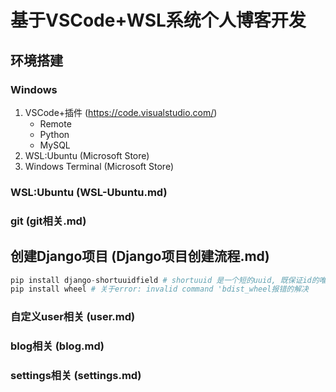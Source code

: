 # 基于VSCode+WSL系统个人博客开发

## 环境搭建

### Windows

1. VSCode+插件 (<https://code.visualstudio.com/>)
    - Remote
    - Python
    - MySQL
2. WSL:Ubuntu (Microsoft Store)
3. Windows Terminal (Microsoft Store)

### WSL:Ubuntu (WSL-Ubuntu.md)

### git (git相关.md)

## 创建Django项目 (Django项目创建流程.md)

```python
pip install django-shortuuidfield # shortuuid 是一个短的uuid, 既保证id的唯一性, 字符又不算太长
pip install wheel # 关于error: invalid command 'bdist_wheel报错的解决
```

### 自定义user相关 (user.md)

### blog相关 (blog.md)

### settings相关 (settings.md)
